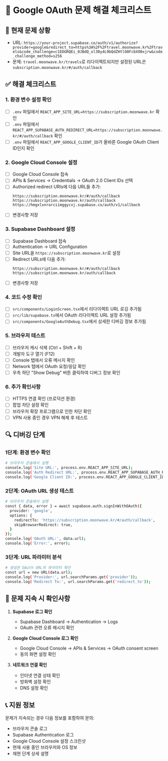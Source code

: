 # 🔧 Google OAuth 문제 해결 체크리스트

## 🚨 현재 문제 상황
- URL: `https://your-project.supabase.co/auth/v1/authorize?provider=google&redirect_to=https%3A%2F%2Ftravel.moonwave.kr%2Ftravels&code_challenge=c1EDGRQEi_0JBdQ_ol30y4L9bQdZHtlO8FcbXO0xjrw&code_challenge_method=s256`
- 문제: `travel.moonwave.kr/travels`로 리다이렉트되지만 설정된 URL은 `subscription.moonwave.kr/#/auth/callback`

## ✅ 해결 체크리스트

### 1. 환경 변수 설정 확인
- [ ] `.env` 파일에서 `REACT_APP_SITE_URL=https://subscription.moonwave.kr` 확인
- [ ] `.env` 파일에서 `REACT_APP_SUPABASE_AUTH_REDIRECT_URL=https://subscription.moonwave.kr/#/auth/callback` 확인
- [ ] `.env` 파일에서 `REACT_APP_GOOGLE_CLIENT_ID`가 올바른 Google OAuth Client ID인지 확인

### 2. Google Cloud Console 설정
- [ ] Google Cloud Console 접속
- [ ] APIs & Services → Credentials → OAuth 2.0 Client IDs 선택
- [ ] Authorized redirect URIs에 다음 URL들 추가:
  ```
  https://subscription.moonwave.kr/#/auth/callback
  https://subscription.moonwave.kr/auth/callback
  https://hmgxlxnrarciimggycxj.supabase.co/auth/v1/callback
  ```
- [ ] 변경사항 저장

### 3. Supabase Dashboard 설정
- [ ] Supabase Dashboard 접속
- [ ] Authentication → URL Configuration
- [ ] Site URL을 `https://subscription.moonwave.kr`로 설정
- [ ] Redirect URLs에 다음 추가:
  ```
  https://subscription.moonwave.kr/#/auth/callback
  https://subscription.moonwave.kr/auth/callback
  ```
- [ ] 변경사항 저장

### 4. 코드 수정 확인
- [ ] `src/components/LoginScreen.tsx`에서 리다이렉트 URL 로깅 추가됨
- [ ] `src/lib/supabase.ts`에서 OAuth 리다이렉트 URL 설정 추가됨
- [ ] `src/components/GoogleAuthDebug.tsx`에서 상세한 디버깅 정보 추가됨

### 5. 브라우저 테스트
- [ ] 브라우저 캐시 삭제 (Ctrl + Shift + R)
- [ ] 개발자 도구 열기 (F12)
- [ ] Console 탭에서 오류 메시지 확인
- [ ] Network 탭에서 OAuth 요청/응답 확인
- [ ] 우측 하단 "Show Debug" 버튼 클릭하여 디버그 정보 확인

### 6. 추가 확인사항
- [ ] HTTPS 연결 확인 (프로덕션 환경)
- [ ] 팝업 차단 설정 확인
- [ ] 브라우저 확장 프로그램으로 인한 차단 확인
- [ ] VPN 사용 중인 경우 VPN 해제 후 테스트

## 🔍 디버깅 단계

### 1단계: 환경 변수 확인
```bash
# 브라우저 콘솔에서 실행
console.log('Site URL:', process.env.REACT_APP_SITE_URL);
console.log('Auth Redirect URL:', process.env.REACT_APP_SUPABASE_AUTH_REDIRECT_URL);
console.log('Google Client ID:', process.env.REACT_APP_GOOGLE_CLIENT_ID);
```

### 2단계: OAuth URL 생성 테스트
```bash
# 브라우저 콘솔에서 실행
const { data, error } = await supabase.auth.signInWithOAuth({
  provider: 'google',
  options: {
    redirectTo: 'https://subscription.moonwave.kr/#/auth/callback',
    skipBrowserRedirect: true,
  }
});
console.log('OAuth URL:', data.url);
console.log('Error:', error);
```

### 3단계: URL 파라미터 분석
```bash
# 생성된 OAuth URL의 파라미터 확인
const url = new URL(data.url);
console.log('Provider:', url.searchParams.get('provider'));
console.log('Redirect To:', url.searchParams.get('redirect_to'));
```

## 🚨 문제 지속 시 확인사항

1. **Supabase 로그 확인**
   - Supabase Dashboard → Authentication → Logs
   - OAuth 관련 오류 메시지 확인

2. **Google Cloud Console 로그 확인**
   - Google Cloud Console → APIs & Services → OAuth consent screen
   - 동의 화면 설정 확인

3. **네트워크 연결 확인**
   - 인터넷 연결 상태 확인
   - 방화벽 설정 확인
   - DNS 설정 확인

## 📞 지원 정보

문제가 지속되는 경우 다음 정보를 포함하여 문의:
- 브라우저 콘솔 로그
- Supabase Authentication 로그
- Google Cloud Console 설정 스크린샷
- 현재 사용 중인 브라우저와 OS 정보
- 재현 단계 상세 설명